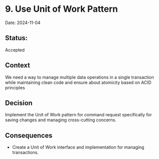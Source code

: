 # 9. Use Unit of Work Pattern

Date: 2024-11-04

## Status:  

Accepted

## Context

We need a way to manage multiple data operations in a single transaction while maintaining clean code and ensure about atomicity based on ACID principles

## Decision

Implement the Unit of Work pattern for command request specifically for saving changes and managing cross-cutting concerns.

## Consequences

- Create a Unit of Work interface and implementation for managing transactions.
